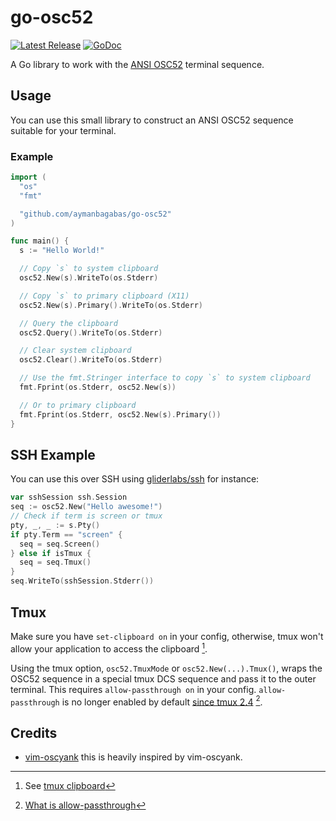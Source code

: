 
# go-osc52

<p>
    <a href="https://github.com/aymanbagabas/go-osc52/releases"><img src="https://img.shields.io/github/release/aymanbagabas/go-osc52.svg" alt="Latest Release"></a>
    <a href="https://pkg.go.dev/github.com/aymanbagabas/go-osc52?tab=doc"><img src="https://godoc.org/github.com/golang/gddo?status.svg" alt="GoDoc"></a>
</p>

A Go library to work with the [ANSI OSC52](https://invisible-island.net/xterm/ctlseqs/ctlseqs.html#h3-Operating-System-Commands) terminal sequence.

## Usage

You can use this small library to construct an ANSI OSC52 sequence suitable for
your terminal.


### Example

```go
import (
  "os"
  "fmt"

  "github.com/aymanbagabas/go-osc52"
)

func main() {
  s := "Hello World!"

  // Copy `s` to system clipboard
  osc52.New(s).WriteTo(os.Stderr)

  // Copy `s` to primary clipboard (X11)
  osc52.New(s).Primary().WriteTo(os.Stderr)

  // Query the clipboard
  osc52.Query().WriteTo(os.Stderr)

  // Clear system clipboard
  osc52.Clear().WriteTo(os.Stderr)

  // Use the fmt.Stringer interface to copy `s` to system clipboard
  fmt.Fprint(os.Stderr, osc52.New(s))

  // Or to primary clipboard
  fmt.Fprint(os.Stderr, osc52.New(s).Primary())
}
```

## SSH Example

You can use this over SSH using [gliderlabs/ssh](https://github.com/gliderlabs/ssh) for instance:

```go
var sshSession ssh.Session
seq := osc52.New("Hello awesome!")
// Check if term is screen or tmux
pty, _, _ := s.Pty()
if pty.Term == "screen" {
  seq = seq.Screen()
} else if isTmux {
  seq = seq.Tmux()
}
seq.WriteTo(sshSession.Stderr())
```

## Tmux

Make sure you have `set-clipboard on` in your config, otherwise, tmux won't
allow your application to access the clipboard [^1].

Using the tmux option, `osc52.TmuxMode` or `osc52.New(...).Tmux()`, wraps the
OSC52 sequence in a special tmux DCS sequence and pass it to the outer
terminal. This requires `allow-passthrough on` in your config.
`allow-passthrough` is no longer enabled by default
[since tmux 2.4](https://github.com/tmux/tmux/issues/3218#issuecomment-1153089282) [^2].

[^1]: See [tmux clipboard](https://github.com/tmux/tmux/wiki/Clipboard)
[^2]: [What is allow-passthrough](https://github.com/tmux/tmux/wiki/FAQ#what-is-the-passthrough-escape-sequence-and-how-do-i-use-it)

## Credits

* [vim-oscyank](https://github.com/ojroques/vim-oscyank) this is heavily inspired by vim-oscyank.
